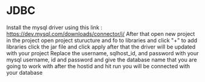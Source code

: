 # JDBC
Install the mysql driver using this link : https://dev.mysql.com/downloads/connector/j/
After that open new project in the project open project sturucture and fo to libraries and click "+" to add libraries click the jar file and click apply after that the driver will be updated  with your project
Replace the username, sqlhost_id, and password with your mysql username, id and password and give the database name that you are going to work with after the hostid
and hit run you will be connected with your database
